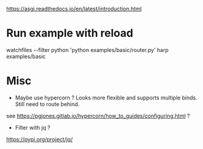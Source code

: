 
https://asgi.readthedocs.io/en/latest/introduction.html

Run example with reload
=======================

watchfiles --filter python 'python examples/basic/router.py' harp examples/basic

Misc
====

* Maybe use hypercorn ? Looks more flexible and supports multiple binds. Still need to route behind.

see https://pgjones.gitlab.io/hypercorn/how_to_guides/configuring.html ?

* Filter with jq ?

https://pypi.org/project/jq/